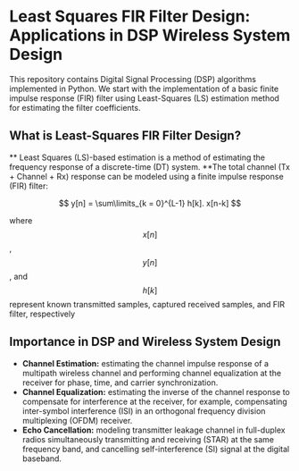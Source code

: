 # Least Squares FIR Filter Design: Applications in DSP Wireless System Design

This repository contains Digital Signal Processing (DSP) algorithms implemented in Python. We start with the implementation of a basic finite impulse response (FIR) filter using Least-Squares (LS) estimation method for estimating the filter coefficients.

## What is Least-Squares FIR Filter Design?
** Least Squares (LS)-based estimation is a method of estimating the frequency response of a discrete-time (DT) system. 
**The total channel (Tx + Channel + Rx) response can be modeled using a finite impulse response (FIR) filter: 

$$     y[n] = \sum\limits_{k = 0}^{L-1} h[k]. x[n-k] $$

where $$x[n]$$, $$y[n]$$, and $$h[k]$$ represent known transmitted samples, captured received samples, and FIR filter, respectively

## Importance in DSP and Wireless System Design
* **Channel Estimation:** estimating the channel impulse response of a multipath wireless channel and performing channel equalization at the receiver for phase, time, and carrier synchronization.
* **Channel Equalization:** estimating the inverse of the channel response to compensate for interference at the receiver, for example, compensating inter-symbol interference (ISI) in an orthogonal frequency division multiplexing (OFDM) receiver.
* **Echo Cancellation:** modeling transmitter leakage channel in full-duplex radios simultaneously transmitting and receiving (STAR) at the same frequency band, and cancelling self-interference (SI) signal at the digital baseband.
